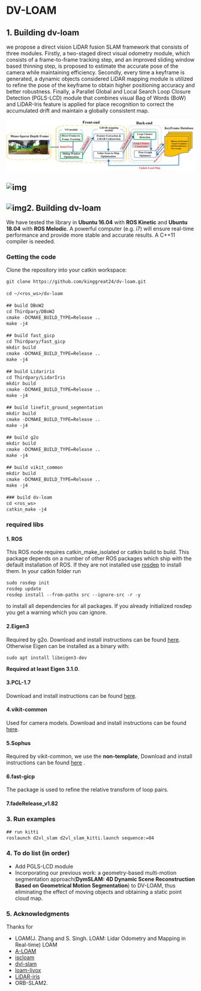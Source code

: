 # DV-LOAM
## 1. Building dv-loam
we propose a direct vision LiDAR fusion SLAM framework that consists of three modules. Firstly, a two-staged direct visual odometry module, which consists of a frame-to-frame tracking step, and an improved sliding window based thinning step, is proposed to estimate the accurate pose of the camera while maintaining efficiency. Secondly, every time a keyframe is generated, a dynamic objects considered LiDAR mapping module is utilized to refine the pose of the keyframe to obtain higher positioning accuracy and better robustness. Finally, a Parallel Global and Local Search Loop Closure Detection (PGLS-LCD) module that combines visual Bag of Words (BoW) and LiDAR-Iris feature is applied for place recognition to correct the accumulated drift and maintain a globally consistent map. 

![](README.assets/dv-loam.png)

## ![img](https://www.mdpi.com/remotesensing/remotesensing-13-03340/article_deploy/html/images/remotesensing-13-03340-g012.png)

## ![img](README.assets/remotesensing-13-03340-g015.png)2. Building dv-loam

We have tested the library in **Ubuntu 16.04** with **ROS Kinetic** and **Ubuntu 18.04** with **ROS Melodic**. A powerful computer (e.g. i7) will ensure real-time performance and provide more stable and accurate results.
A C++11 compiler is needed.

### Getting the code
Clone the repository into your catkin workspace:
```
git clone https://github.com/kinggreat24/dv-loam.git

cd ~/<ros_ws>/dv-loam

## build DBoW2
cd Thirdpary/DBoW2
cmake -DCMAKE_BUILD_TYPE=Release ..
make -j4

## build fast_gicp
cd Thirdpary/fast_gicp
mkdir build 
cmake -DCMAKE_BUILD_TYPE=Release ..
make -j4

## build Lidariris
cd Thirdpary/LidarIris
mkdir build 
cmake -DCMAKE_BUILD_TYPE=Release ..
make -j4

## build linefit_ground_segmentation
mkdir build 
cmake -DCMAKE_BUILD_TYPE=Release ..
make -j4

## build g2o
mkdir build 
cmake -DCMAKE_BUILD_TYPE=Release ..
make -j4

## build vikit_common
mkdir build 
cmake -DCMAKE_BUILD_TYPE=Release ..
make -j4

### build dv-loam
cd <ros_ws>
catkin_make -j4

```
### required libs
#### **1. ROS**
This ROS node requires catkin_make_isolated or catkin build to build. This package depends on a number of other ROS packages which ship with the default installation of ROS.
If they are not installed use [rosdep](http://wiki.ros.org/rosdep) to install them. In your catkin folder run
```
sudo rosdep init
rosdep update
rosdep install --from-paths src --ignore-src -r -y
```
to install all dependencies for all packages. If you already initialized rosdep you get a warning which you can ignore.

#### **2.Eigen3**
Required by g2o. Download and install instructions can be found [here](http://eigen.tuxfamily.org).
Otherwise Eigen can be installed as a binary with:
```
sudo apt install libeigen3-dev
```
**Required at least Eigen 3.1.0**.

#### **3.PCL-1.7**
Download and install instructions can be found [here](https://github.com/PointCloudLibrary/pcl.git).

#### **4.vikit-common**
Used for camera models. Download and install instructions can be found [here](https://github.com/uzh-rpg/rpg_vikit.git).

#### **5.Sophus**
Required by vikit-common, we use the **non-template**, Download and install instructions can be found [here](https://github.com/strasdat/Sophus.git) .

#### **6.fast-gicp**
The package is used to refine the relative transform of loop pairs.


#### **7.fadeRelease_v1.82**


### 3. Run examples
```
## run kitti
roslaunch d2vl_slam d2vl_slam_kitti.launch sequence:=04
```

### 4. To do list (in order)
- Add PGLS-LCD module
- Incorporating our previous work: a geometry-based multi-motion segmentation approach(**DymSLAM: 4D Dynamic Scene Reconstruction Based on Geometrical Motion Segmentation**) to DV-LOAM, thus eliminating the effect of moving objects and obtaining a static point cloud map. 

### 5. Acknowledgments
Thanks for 
- LOAM(J. Zhang and S. Singh. LOAM: Lidar Odometry and Mapping in Real-time) LOAM
- [A-LOAM](https://github.com/HKUST-Aerial-Robotics/A-LOAM.git)
- [iscloam](https://github.com/wh200720041/iscloam.git)
- [dvl-slam](https://github.com/irapkaist/dvl_slam.git)
- [loam-livox](https://github.com/hku-mars/loam_livox.git)
- [LiDAR-iris](https://github.com/BigMoWangying/LiDAR-Iris.git)
- ORB-SLAM2.